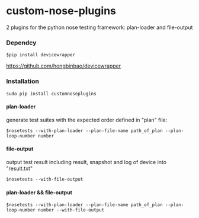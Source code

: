 custom-nose-plugins
===================
2 plugins for the python nose testing framework: plan-loader and file-output

### Dependcy
    $pip install devicewrapper
    
https://github.com/hongbinbao/devicewrapper

### Installation
    sudo pip install customnoseplugins

#### plan-loader
generate test suites with the expected order defined in "plan" file:
    
    $nosetests --with-plan-loader --plan-file-name path_of_plan --plan-loop-number number 

#### file-output
output test result including result, snapshot and log of device into "result.txt"
    
    $nosetests --with-file-output 

#### plan-loader && file-output  
    $nosetests --with-plan-loader --plan-file-name path_of_plan --plan-loop-number number --with-file-output 

